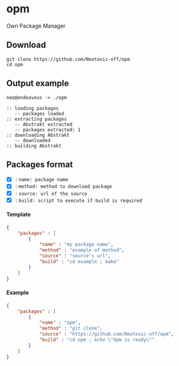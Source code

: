# opm
Own Package Manager

## Download

```
git clone https://github.com/Neotoxic-off/opm
cd opm
```

## Output example
```
neo@endeavous -> ./opm 

:: loading packages
   -- packages loaded
:: extracting packages
   -- Abstrakt extracted
   -- packages extracted: 1
:: downloading Abstrakt
   -- downloaded
:: building Abstrakt
```

## Packages format

- [X] : `name: package name`
- [X] : `method: method to download package`
- [X] : `source: url of the source`
- [X] : `build: script to execute if build is required`

#### Template

```JSON
{
    "packages" : [
        {
            "name" : "my package name",
            "method" : "example of method",
            "source" : "source's url",
            "build" : "cd example ; make"
        }
    ]
}
```

#### Example

```JSON
{
    "packages" : [
        {
            "name" : "opm",
            "method" : "git clone",
            "source" : "https://github.com/Neotoxic-off/opm",
            "build" : "cd opm ; echo \"Opm is ready\""
        }
    ]
}
```

